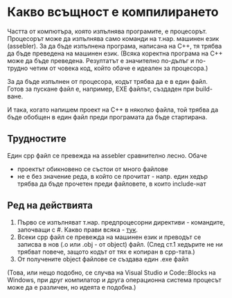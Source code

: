 # Какво всъщност е компилирането

Частта от компютъра, която изпълнява програмите, е процесорът.
Процесорът може да изпълнява само команди на т.нар. машинен език (assebler).
За да бъде изпълнена програма, написана на С++, тя трябва да бъде преведена на машинен език.
(Всяка коректна програма на С++ може да бъде преведена. Резултатът е значително по-дълъг и 
по-трудно четим от човека код, който обаче е идеален за процесора.)

За да бъде изпълнен от процесора, кодът трябва да е в един файл. 
Готов за пускане файл е, например, ЕХЕ файлът, създаден при build-ване.

И така, когато напишем проект на С++ в няколко файла, той трябва да бъде обобщен в един файл
преди програмата да бъде стартирана.

## Трудностите

Един cpp файл се превежда на assebler сравнително лесно. Обаче

- проектът обикновено се състои от много файлове
- не е без значение реда, в който се прочитат - напр. един хедър трябва да бъде прочетен преди файловете, в които include-нат

## Ред на действията

1. Първо се изпълняват т.нар. предпроцесорни директиви - командите, започващи с #. Какво прави всяка - [тук](https://github.com/Scorpion333/fmi-oop-2017/blob/master/Теория/Компилиране%20и%20%23-команди/Командите%2C%20започващи%20с%20%23.md). 
2. Всеки cpp файл се превежда на машинен език и преводът се записва в нов (.o или .obj - от object) файл. (След ст.1 хедърите не ни трябват повече, защото кодът от тях е копиран в срр-тата.)
3. От получените object файлове се създава един .exe файл

(Това, или нещо подобно, се случва на Visual Studio и Code::Blocks на Windows, при друг компилатор и друга операционна система процесът
може да е различен, но идеята е подобна.)